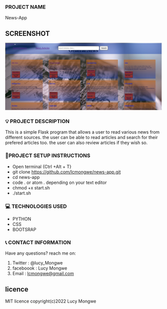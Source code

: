 ### PROJECT NAME

News-App

## SCREENSHOT

![NEWS-APP](/app/static/images/newsscreenshot.png)

### :bulb: PROJECT DESCRIPTION

This is a simple Flask program that allows a user to read various news from different sources. the user can be able to read articles and search for their prefered articles too. the user can also review articles if they wish so. 

### :pushpin:PROJECT SETUP INSTRUCTIONS

- Open terminal {Ctrl +Alt + T}
- git clone https://github.com/lcmongwe/news-app.git
- cd news-app
- code . or atom . depending on your text editor
- chmod +x start.sh
- ./start.sh

### :computer: TECHNOLOGIES USED

- PYTHON
- CSS
- BOOTSRAP

### :telephone_receiver: CONTACT INFORMATION

Have any questions? reach me on:

1. Twitter : @lucy_Mongwe
2. faceboook : Lucy Mongwe
3. Email : lcmongwe@gmail.com

## licence
MIT licence
copyright(c)2022 Lucy Mongwe

